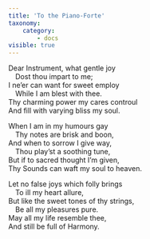 ```yaml
---
title: 'To the Piano-Forte'
taxonomy:
    category:
        - docs
visible: true
---
```


Dear Instrument, what gentle joy  
&emsp;Dost thou impart to me;  
I ne’er can want for sweet employ  
&emsp;While I am blest with thee.  
Thy charming power my cares controul  
And fill with varying bliss my soul.  
  
When I am in my humours gay  
&emsp;Thy notes are brisk and boon,  
And when to sorrow I give way,  
&emsp;Thou play’st a soothing tune,  
But if to sacred thought I’m given,  
Thy Sounds can waft my soul to heaven.  
  
Let no false joys which folly brings  
&emsp;To ill my heart allure,  
But like the sweet tones of thy strings,  
&emsp;Be all my pleasures pure.  
May all my life resemble thee,  
And still be full of Harmony. 